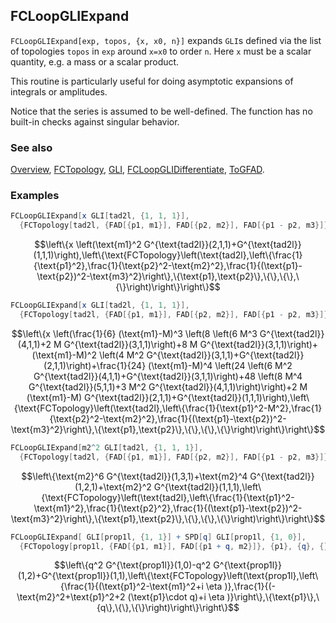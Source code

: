 ## FCLoopGLIExpand

`FCLoopGLIExpand[exp, topos, {x, x0, n}]` expands `GLI`s defined via the list of
topologies `topos` in `exp` around `x=x0` to order `n`. Here `x` must be a scalar quantity, e.g.
a mass or a scalar product.

This routine is particularly useful for doing asymptotic expansions of integrals or amplitudes.

Notice that the series is assumed to be well-defined. The function has no built-in checks against singular behavior.

### See also

[Overview](Extra/FeynCalc.md), [FCTopology](FCTopology.md), [GLI](GLI.md), [FCLoopGLIDifferentiate](FCLoopGLIDifferentiate.md), [ToGFAD](ToGFAD.md).

### Examples

```mathematica
FCLoopGLIExpand[x GLI[tad2l, {1, 1, 1}], 
  {FCTopology[tad2l, {FAD[{p1, m1}], FAD[{p2, m2}], FAD[{p1 - p2, m3}]}, {p1, p2}, {}, {}, {}]}, {m1, 0, 2}]
```

$$\left\{x \left(\text{m1}^2 G^{\text{tad2l}}(2,1,1)+G^{\text{tad2l}}(1,1,1)\right),\left\{\text{FCTopology}\left(\text{tad2l},\left\{\frac{1}{\text{p1}^2},\frac{1}{\text{p2}^2-\text{m2}^2},\frac{1}{(\text{p1}-\text{p2})^2-\text{m3}^2}\right\},\{\text{p1},\text{p2}\},\{\},\{\},\{\}\right)\right\}\right\}$$

```mathematica
FCLoopGLIExpand[x GLI[tad2l, {1, 1, 1}], 
  {FCTopology[tad2l, {FAD[{p1, m1}], FAD[{p2, m2}], FAD[{p1 - p2, m3}]}, {p1, p2}, {}, {}, {}]}, {m1, M, 4}]
```

$$\left\{x \left(\frac{1}{6} (\text{m1}-M)^3 \left(8 \left(6 M^3 G^{\text{tad2l}}(4,1,1)+2 M G^{\text{tad2l}}(3,1,1)\right)+8 M G^{\text{tad2l}}(3,1,1)\right)+(\text{m1}-M)^2 \left(4 M^2 G^{\text{tad2l}}(3,1,1)+G^{\text{tad2l}}(2,1,1)\right)+\frac{1}{24} (\text{m1}-M)^4 \left(24 \left(6 M^2 G^{\text{tad2l}}(4,1,1)+G^{\text{tad2l}}(3,1,1)\right)+48 \left(8 M^4 G^{\text{tad2l}}(5,1,1)+3 M^2 G^{\text{tad2l}}(4,1,1)\right)\right)+2 M (\text{m1}-M) G^{\text{tad2l}}(2,1,1)+G^{\text{tad2l}}(1,1,1)\right),\left\{\text{FCTopology}\left(\text{tad2l},\left\{\frac{1}{\text{p1}^2-M^2},\frac{1}{\text{p2}^2-\text{m2}^2},\frac{1}{(\text{p1}-\text{p2})^2-\text{m3}^2}\right\},\{\text{p1},\text{p2}\},\{\},\{\},\{\}\right)\right\}\right\}$$

```mathematica
FCLoopGLIExpand[m2^2 GLI[tad2l, {1, 1, 1}], 
  {FCTopology[tad2l, {FAD[{p1, m1}], FAD[{p2, m2}], FAD[{p1 - p2, m3}]}, {p1, p2}, {}, {}, {}]}, {m2, 0, 6}]
```

$$\left\{\text{m2}^6 G^{\text{tad2l}}(1,3,1)+\text{m2}^4 G^{\text{tad2l}}(1,2,1)+\text{m2}^2 G^{\text{tad2l}}(1,1,1),\left\{\text{FCTopology}\left(\text{tad2l},\left\{\frac{1}{\text{p1}^2-\text{m1}^2},\frac{1}{\text{p2}^2},\frac{1}{(\text{p1}-\text{p2})^2-\text{m3}^2}\right\},\{\text{p1},\text{p2}\},\{\},\{\},\{\}\right)\right\}\right\}$$

```mathematica
FCLoopGLIExpand[ GLI[prop1l, {1, 1}] + SPD[q] GLI[prop1l, {1, 0}], 
  {FCTopology[prop1l, {FAD[{p1, m1}], FAD[{p1 + q, m2}]}, {p1}, {q}, {}, {}]}, {SPD[q], 0, 1}]
```

$$\left\{q^2 G^{\text{prop1l}}(1,0)-q^2 G^{\text{prop1l}}(1,2)+G^{\text{prop1l}}(1,1),\left\{\text{FCTopology}\left(\text{prop1l},\left\{\frac{1}{(\text{p1}^2-\text{m1}^2+i \eta )},\frac{1}{(-\text{m2}^2+\text{p1}^2+2 (\text{p1}\cdot q)+i \eta )}\right\},\{\text{p1}\},\{q\},\{\},\{\}\right)\right\}\right\}$$
